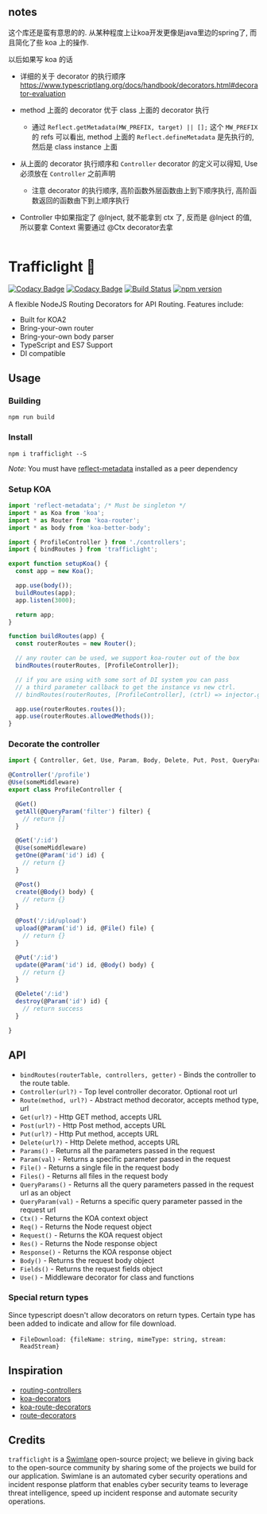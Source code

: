 
## notes
这个库还是蛮有意思的的. 从某种程度上让koa开发更像是java里边的spring了, 而且简化了些 koa 上的操作.

以后如果写 koa 的话


* 详细的关于 decorator 的执行顺序 https://www.typescriptlang.org/docs/handbook/decorators.html#decorator-evaluation
* method 上面的 decorator 优于 class 上面的 decorator 执行

  * 通过 `Reflect.getMetadata(MW_PREFIX, target) || [];` 这个 `MW_PREFIX` 的 refs 可以看出, method 上面的 `Reflect.defineMetadata` 是先执行的, 然后是 class instance 上面

* 从上面的 decorator 执行顺序和 `Controller` decorator 的定义可以得知, Use 必须放在 `Controller` 之前声明
  * 注意 decorator 的执行顺序, 高阶函数外层函数由上到下顺序执行, 高阶函数返回的函数由下到上顺序执行


* Controller 中如果指定了 @Inject, 就不能拿到 ctx 了, 反而是 @Inject 的值, 所以要拿 Context 需要通过 @Ctx decorator去拿

```

```













# Trafficlight 🚦

[![Codacy Badge](https://api.codacy.com/project/badge/Grade/9976a79a48a048a4a2194864e064567c)](https://www.codacy.com/app/Swimlane/trafficlight?utm_source=github.com&amp;utm_medium=referral&amp;utm_content=swimlane/trafficlight&amp;utm_campaign=Badge_Grade) [![Codacy Badge](https://api.codacy.com/project/badge/Coverage/9976a79a48a048a4a2194864e064567c)](https://www.codacy.com/app/Swimlane/trafficlight?utm_source=github.com&utm_medium=referral&utm_content=swimlane/trafficlight&utm_campaign=Badge_Coverage) [![Build Status](https://travis-ci.org/swimlane/trafficlight.svg?branch=master)](https://travis-ci.org/swimlane/trafficlight) [![npm version](https://badge.fury.io/js/trafficlight.svg)](https://badge.fury.io/js/trafficlight)

A flexible NodeJS Routing Decorators for API Routing. Features include:

- Built for KOA2
- Bring-your-own router
- Bring-your-own body parser
- TypeScript and ES7 Support
- DI compatible

## Usage

### Building

`npm run build`

### Install

`npm i trafficlight --S`

*Note*: You must have [reflect-metadata](https://github.com/rbuckton/reflect-metadata) installed as a peer dependency

### Setup KOA

```ts
import 'reflect-metadata'; /* Must be singleton */
import * as Koa from 'koa';
import * as Router from 'koa-router';
import * as body from 'koa-better-body';

import { ProfileController } from './controllers';
import { bindRoutes } from 'trafficlight';

export function setupKoa() {
  const app = new Koa();

  app.use(body());
  buildRoutes(app);
  app.listen(3000);

  return app;
}

function buildRoutes(app) {
  const routerRoutes = new Router();

  // any router can be used, we support koa-router out of the box
  bindRoutes(routerRoutes, [ProfileController]);

  // if you are using with some sort of DI system you can pass
  // a third parameter callback to get the instance vs new ctrl.
  // bindRoutes(routerRoutes, [ProfileController], (ctrl) => injector.get(ctrl));

  app.use(routerRoutes.routes());
  app.use(routerRoutes.allowedMethods());
}
```

### Decorate the controller

```typescript
import { Controller, Get, Use, Param, Body, Delete, Put, Post, QueryParam } from 'trafficlight';

@Controller('/profile')
@Use(someMiddleware)
export class ProfileController {

  @Get()
  getAll(@QueryParam('filter') filter) {
    // return []
  }

  @Get('/:id')
  @Use(someMiddleware)
  getOne(@Param('id') id) {
    // return {}
  }

  @Post()
  create(@Body() body) {
    // return {}
  }

  @Post('/:id/upload')
  upload(@Param('id') id, @File() file) {
    // return {}
  }

  @Put('/:id')
  update(@Param('id') id, @Body() body) {
    // return {}
  }

  @Delete('/:id')
  destroy(@Param('id') id) {
    // return success
  }

}
```

## API

- `bindRoutes(routerTable, controllers, getter)` - Binds the controller to the route table.
- `Controller(url?)` - Top level controller decorator. Optional root url
- `Route(method, url?)` - Abstract method decorator, accepts method type, url
- `Get(url?)` - Http GET method, accepts URL
- `Post(url?)` - Http Post method, accepts URL
- `Put(url?)` - Http Put method, accepts URL
- `Delete(url?)` - Http Delete method, accepts URL
- `Params()` - Returns all the parameters passed in the request
- `Param(val)` - Returns a specific parameter passed in the request
- `File()` - Returns a single file in the request body
- `Files()` - Returns all files in the request body
- `QueryParams()` - Returns all the query parameters passed in the request url as an object
- `QueryParam(val)` - Returns a specific query parameter passed in the request url
- `Ctx()` - Returns the KOA context object
- `Req()` - Returns the Node request object
- `Request()` - Returns the KOA request object
- `Res()` - Returns the Node response object
- `Response()` - Returns the KOA response object
- `Body()` - Returns the request body object
- `Fields()` - Returns the request fields object
- `Use()` - Middleware decorator for class and functions

### Special return types

Since typescript doesn't allow decorators on return types. Certain type
has been added to indicate and allow for file download.

- `FileDownload: {fileName: string, mimeType: string, stream: ReadStream}`

## Inspiration

- [routing-controllers](https://github.com/pleerock/routing-controllers)
- [koa-decorators](https://github.com/DavidCai1993/koa-decorators)
- [koa-route-decorators](https://github.com/xmlking/koa-router-decorators)
- [route-decorators](https://github.com/buunguyen/route-decorators)

## Credits

`trafficlight` is a [Swimlane](http://swimlane.com) open-source project; we believe in giving back to the open-source community by sharing some of the projects we build for our application. Swimlane is an automated cyber security operations and incident response platform that enables cyber security teams to leverage threat intelligence, speed up incident response and automate security operations.
